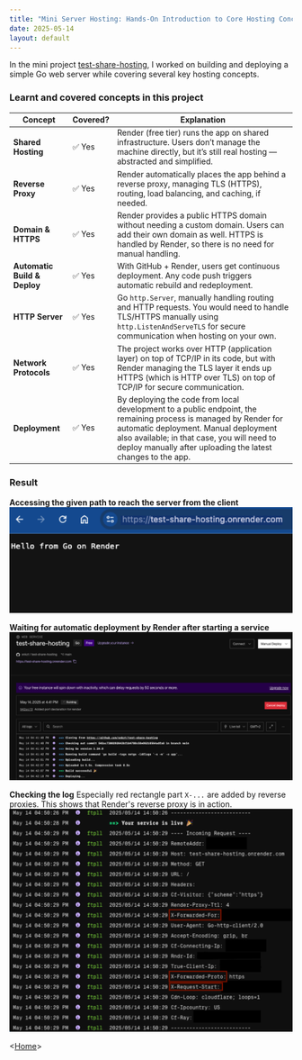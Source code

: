 ```yaml
---
title: "Mini Server Hosting: Hands-On Introduction to Core Hosting Concepts"
date: 2025-05-14
layout: default
---
```


In the mini project [test-share-hosting](https://github.com/snkzt/test-share-hosting), I worked on building and deploying a simple Go web server while covering several key hosting concepts.


### Learnt and covered concepts in this project

| **Concept**                  | **Covered?** | **Explanation** |
|------------------------------|--------------|-----------------|
| **Shared Hosting**            | ✅ Yes        | Render (free tier) runs the app on shared infrastructure. Users don’t manage the machine directly, but it’s still real hosting — abstracted and simplified. |
| **Reverse Proxy**             | ✅ Yes        | Render automatically places the app behind a reverse proxy, managing TLS (HTTPS), routing, load balancing, and caching, if needed. |
| **Domain & HTTPS**            | ✅ Yes        | Render provides a public HTTPS domain without needing a custom domain. Users can add their own domain as well. HTTPS is handled by Render, so there is no need for manual handling.|
| **Automatic Build & Deploy**  | ✅ Yes        | With GitHub + Render, users get continuous deployment. Any code push triggers automatic rebuild and redeployment. |
| **HTTP Server**               | ✅ Yes        | Go `http.Server`, manually handling routing and HTTP requests. You would need to handle TLS/HTTPS manually using `http.ListenAndServeTLS` for secure communication when hosting on your own.|
| **Network Protocols**         | ✅ Yes        | The project works over HTTP (application layer) on top of TCP/IP in its code, but with Render managing the TLS layer it ends up HTTPS (which is HTTP over TLS) on top of TCP/IP for secure communication. |
| **Deployment**                | ✅ Yes        | By deploying the code from local development to a public endpoint, the remaining process is managed by Render for automatic deployment. Manual deployment also available; in that case, you will need to deploy manually after uploading the latest changes to the app. |

### Result
**Accessing the given path to reach the server from the client**
![Client](/assets/images/client.png)


**Waiting for automatic deployment by Render after starting a service**
![Deployment](/assets/images/deployment.png)


**Checking the log**
Especially red rectangle part `X-...` are added by reverse proxies.
This shows that Render's reverse proxy is in action.
![Logs](/assets/images/log.png)



<[Home](https://snkzt.github.io/)>